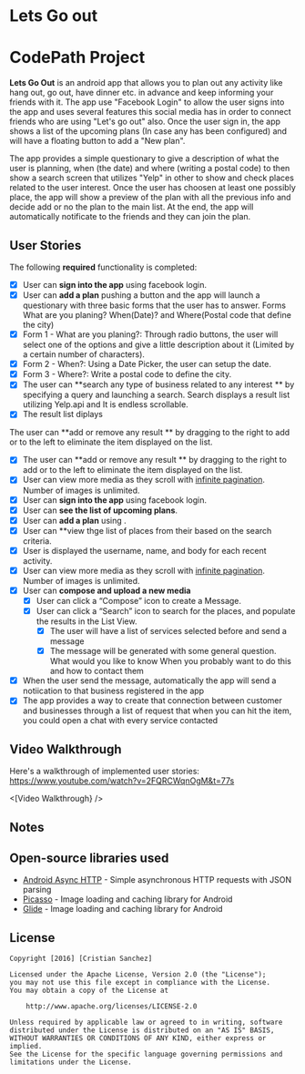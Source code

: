 # Lets Go out
# CodePath Project

**Lets Go Out** is an android app that allows you to plan out any activity like hang out, go out, have dinner etc. in advance and keep informing your friends with it. The app use "Facebook Login" to allow the user signs into the app and uses several features this social media has in order to connect friends who are using "Let's go out" also. Once the user sign in, the app shows a list of the upcoming plans (In case any has been configured) and will have a floating button to add a "New plan".

The app provides a simple questionary to give a description of what the user is planning, when (the date) and where (writing a postal code) to then show a search screen that utilizes "Yelp" in other to show and check places related to the user interest. Once the user has choosen at least one possibly place, the app will show a preview of the plan with all the previous info and decide add or no the plan to the main list. At the end, the app will automatically notificate to the friends and they can join the plan.

## User Stories

The following **required** functionality is completed:

* [x]	User can **sign into the app** using facebook login.
* [x]	User can **add a plan** pushing a button and the app will launch a questionary with three basic forms that the user has to answer. Forms What are you planing? When(Date)? and Where(Postal code that define the city)
  * [x] Form 1 - What are you planing?: Through radio buttons, the user will select one of the options and give a little description about it (Limited by a certain number of characters).
  * [x] Form 2 - When?: Using a Date Picker, the user can setup the date.
  * [x] Form 3 - Where?: Write a postal code to define the city.
* [x]	The user can **search any type of business related to any interest ** by specifying a query and launching a search. Search displays a result list utilizing Yelp.api and It is endless scrollable.
  * [x]	The result list diplays
  
  The user can **add or remove any result ** by dragging to the right to add or to the left to eliminate the item    displayed on the list.
  * [x]	The user can **add or remove any result ** by dragging to the right to add or to the left to eliminate the item    displayed on the list.
* [x] User can view more media as they scroll with [infinite pagination](http://guides.codepath.com/android/Endless-Scrolling-with-AdapterViews-and-RecyclerView). Number of images is unlimited.
* [x]	User can **sign into the app** using facebook login.
* [x]	User can **see the list of upcoming plans**.
* [x]	User can **add a plan** using .
* [x]	User can **view thge list of places from their based on the search criteria.
  * [x] User is displayed the username, name, and body for each recent activity.
  * [x] User can view more media as they scroll with [infinite pagination](http://guides.codepath.com/android/Endless-Scrolling-with-AdapterViews-and-RecyclerView). Number of images is unlimited.
* [x] User can **compose and upload a new media**
  * [x] User can click a “Compose” icon to create a Message.
  * [x] User can click a “Search” icon to search for the places, and populate the results in the List View.
	* [x] The user will have a list of services selected before and send a message
	* [x] The message will be generated with some general question. What would you like to know
	When you probably want to do this and how to contact them
* [x] When the user send the message, automatically the app will send a notiication to that business registered in the app
* [x] The app provides a way to create that connection between customer and businesses through a list of request that when you can hit the item, you could open a chat with every service contacted
## Video Walkthrough

Here's a walkthrough of implemented user stories: https://www.youtube.com/watch?v=2FQRCWqnOgM&t=77s

<[Video Walkthrough} />

## Notes



## Open-source libraries used

- [Android Async HTTP](https://github.com/loopj/android-async-http) - Simple asynchronous HTTP requests with JSON parsing
- [Picasso](http://square.github.io/picasso/) - Image loading and caching library for Android
- [Glide](https://github.com/bumptech/glide) - Image loading and caching library for Android

## License

    Copyright [2016] [Cristian Sanchez]

    Licensed under the Apache License, Version 2.0 (the "License");
    you may not use this file except in compliance with the License.
    You may obtain a copy of the License at

        http://www.apache.org/licenses/LICENSE-2.0

    Unless required by applicable law or agreed to in writing, software
    distributed under the License is distributed on an "AS IS" BASIS,
    WITHOUT WARRANTIES OR CONDITIONS OF ANY KIND, either express or implied.
    See the License for the specific language governing permissions and
    limitations under the License.
